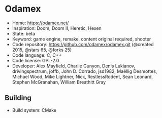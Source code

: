 # Odamex

- Home: https://odamex.net/
- Inspiration: Doom, Doom II, Heretic, Hexen
- State: beta
- Keyword: game engine, remake, content original required, shooter
- Code repository: https://github.com/odamex/odamex.git (@created 2015, @stars 65, @forks 25)
- Code language: C, C++
- Code license: GPL-2.0
- Developer: Alex Mayfield, Charlie Gunyon, Denis Lukianov, drivingspectrum, joffb, John D. Corrado, jsd1982, Maëllig Desmottes, Michael Wood, Mike Lightner, Nick, RestlessRodent, Sean Leonard, Stephen McGranahan, William Breathitt Gray

## Building

- Build system: CMake

